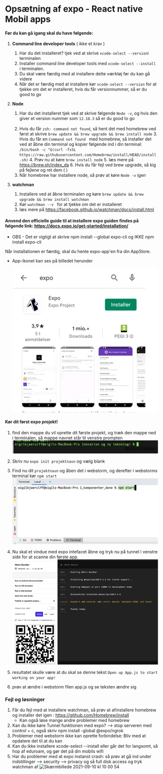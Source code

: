 # Opsætning af expo - React native Mobil apps

#### Før du kan gå igang skal du have følgende:
1. **Command line developer tools** ( ikke et krav ) 
   1. Har du det installeret? tjek ved at skrive `xcode-select --version`i terminalen
   2. Installer command line developer tools med `xcode-select --install` i terminalen. 
   2. Du skal være færdig med at installere dette værktøj før du kan gå videre 
   3. Når det er færdig med at installere kør `xcode-select --version` for at tjekke om det er installeret, hvis du får versionnummer, så er du good to go 
2. **Node**
   1. Har du det installeret tjek ved at skrive følgende `Node -v`,
      og hvis den giver et version nummer som `12.18.3` så er du good to go <br> <br>
   2. Hvis du får `zsh: command not found`, så hent det med homebrew ved først at skrive `brew update && brew upgrade && brew install node`
      3. Hvis du får en `Command not found ` med homebrew, så installer det ved at åbne din terminal og 
         kopier følgende ind i din terminal: `/bin/bash -c "$(curl -fsSL https://raw.githubusercontent.com/Homebrew/install/HEAD/install.sh)`
      4. Prøv nu at køre `brew install node`
      5. læs mere på https://brew.sh/index_da
      6. Hvis du får fejl ved brew upgrade, så kig på fejlene og ret dem ( )
   3. Når homebrew har installere node, så prøv at køre `Node -v` igen
   
3. ****watchman****
   1. Installere ved at åbne terminalen og køre `brew update && brew upgrade && brew install watchman`
   2.  Kør `watchman --v ` for at tjekke om det er installeret
   3. læs mere på https://facebook.github.io/watchman/docs/install.html 

#### Anvend den officielle guide til at installere expo guiden findes på følgende link: https://docs.expo.io/get-started/installation/
- OBS - Det er vigtigt at skrive npm install --global expo-cli og IKKE npm install expo-cli

Når installationen er færdig, skal du hente expo-app'en fra din AppStore.

- App-ikonet kan ses på billedet herunder
  
  ![expo](billeder/expoIcon.png)

#### Kør dit først expo projekt!
1. find den mappe du vil oprette dit første projekt, og træk den mappe ned i terminalen, så mappe navnet står til venstre prompten
![img.png](billeder/img.png)
   
2. Skriv nu `expo init projektnavn` og vælg blank 
3. Find nu dit `projektnavn` og åben det i webstorm, og derefter i webstorms terminal kør 
`npm start`
   ![img.png](billeder/screenshot4.png)
   
4. Nu skal et vindue med expo intefacet åbne og tryk nu på tunnel i venstre side for at scanne din første app.
   ![](billeder/screenshot5.png)
   
5. resultatet skulle være at du skal se denne tekst `Open up App.js to start working on your app!`
6. prøv at ændre i webstorm filen app.js og se teksten ændre sig



### Fejl og løsninger
1. Får du fejl med at installere watchman, så prøv at afinstallere homebrew og installer det igen : https://github.com/Homebrew/install
   - Kan også løse mange andre problemer med homebrew
2. Kan du ikke køre Tunnel funktionen med expo? --> stop serveren med control + c, også skriv npm install -global @expo/ngrok
3. Problemer med webstorm ikke kan oprette forbindelse: Bliv med at opdatere det til at du kan
4. Kan du ikke installere xcode-select --install eller går det for langsomt, så hop af eduroam, og gør det på din mobils wifi
5. Har du problemer med at expo instanst crash: så prøv at gå ind under indstillinger --> security --> privacy og så  full disk access og tryk watchman af ![Skærmbillede 2021-09-10 kl  10 00 54](https://user-images.githubusercontent.com/48329669/132821334-3768fa81-2a01-4bbf-8d51-5cfd65161352.png)

